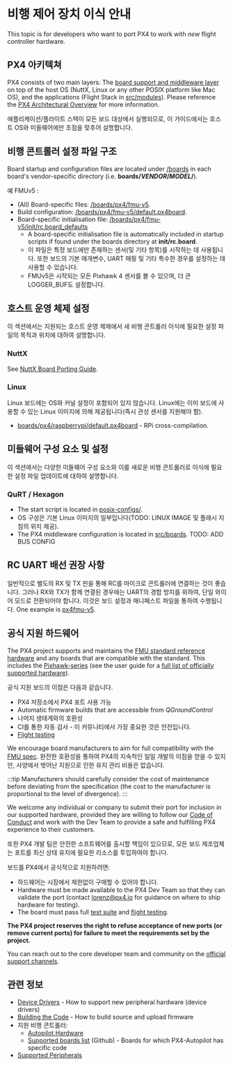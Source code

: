 # 비행 제어 장치 이식 안내

This topic is for developers who want to port PX4 to work with _new_ flight controller hardware.

## PX4 아키텍쳐

PX4 consists of two main layers: The [board support and middleware layer](../middleware/index.md) on top of the host OS (NuttX, Linux or any other POSIX platform like Mac OS), and the applications (Flight Stack in [src/modules](https://github.com/PX4/PX4-Autopilot/tree/main/src/modules)\). Please reference the [PX4 Architectural Overview](../concept/architecture.md) for more information.

애플리케이션/플라이트 스택이 모든 보드 대상에서 실행되므로, 이 가이드에서는 호스트 OS와 미들웨어에만 초점을 맞추어 설명합니다.

## 비행 콘트롤러 설정  파일 구조

Board startup and configuration files are located under [/boards](https://github.com/PX4/PX4-Autopilot/tree/main/boards/) in each board's vendor-specific directory (i.e. **boards/_VENDOR_/_MODEL_/**).

예 FMUv5 :

- (All) Board-specific files: [/boards/px4/fmu-v5](https://github.com/PX4/PX4-Autopilot/tree/main/boards/px4/fmu-v5).<!-- NEED px4_version -->
- Build configuration: [/boards/px4/fmu-v5/default.px4board](https://github.com/PX4/PX4-Autopilot/blob/main/boards/px4/fmu-v5/default.px4board).<!-- NEED px4_version -->
- Board-specific initialisation file: [/boards/px4/fmu-v5/init/rc.board_defaults](https://github.com/PX4/PX4-Autopilot/blob/main/boards/px4/fmu-v5/init/rc.board_defaults) <!-- NEED px4_version -->
  - A board-specific initialisation file is automatically included in startup scripts if found under the boards directory at **init/rc.board**.
  - 이 파일은 특정 보드에만 존재하는 센서(및 기타 항목)를 시작하는 데 사용됩니다.
    또한 보드의 기본 매개변수, UART 매핑 및 기타 특수한 경우를 설정하는 데 사용할 수 있습니다.
  - FMUv5은 시작되는 모든 Pixhawk 4 센서를 볼 수 있으며, 더 큰 LOGGER_BUF도 설정합니다.

## 호스트 운영 체제 설정

이 섹션에서는 지원되는 호스트 운영 체제에서 새 비행 콘트롤러 이식에 필요한 설정 파일의 목적과 위치에 대하여 설명합니다.

### NuttX

See [NuttX Board Porting Guide](porting_guide_nuttx.md).

### Linux

Linux 보드에는 OS와 커널 설정이 포함되어 있지 않습니다.
Linux에는 이미 보드에 사용할 수 있는 Linux 이미지에 의해 제공됩니다(즉시 관성 센서를 지원해야 함).

- [boards/px4/raspberrypi/default.px4board](https://github.com/PX4/PX4-Autopilot/blob/main/boards/px4/raspberrypi/default.px4board) - RPi cross-compilation. <!-- NEED px4_version -->

## 미들웨어 구성 요소 및 설정

이 섹션에서는 다양한 미들웨어 구성 요소와 이를 새로운 비행 콘트롤러로 이식에 필요한 설정 파일 업데이트에 대하여 설명합니다.

### QuRT / Hexagon

- The start script is located in [posix-configs/](https://github.com/PX4/PX4-Autopilot/tree/main/posix-configs). <!-- NEED px4_version -->
- OS 구성은 기본 Linux 이미지의 일부입니다(TODO: LINUX IMAGE 및 플래시 지침의 위치 제공).
- The PX4 middleware configuration is located in [src/boards](https://github.com/PX4/PX4-Autopilot/tree/main/boards). <!-- NEED px4_version --> TODO: ADD BUS CONFIG

## RC UART 배선 권장 사항

일반적으로 별도의 RX 및 TX 핀을 통해 RC를 마이크로 콘트롤러에 연결하는 것이 좋습니다.
그러나 RX와 TX가 함께 연결된 경우에는 UART의 경합 방지를 위하여, 단일 와이어 모드로 전환되어야 합니다.
이것은 보드 설정과 매니페스트 파일을 통하여 수행됩니다.
One example is [px4fmu-v5](https://github.com/PX4/PX4-Autopilot/blob/main/boards/px4/fmu-v5/src/manifest.c). <!-- NEED px4_version -->

## 공식 지원 하드웨어

The PX4 project supports and maintains the [FMU standard reference hardware](../hardware/reference_design.md) and any boards that are compatible with the standard.
This includes the [Pixhawk-series](../flight_controller/pixhawk_series.md) (see the user guide for a [full list of officially supported hardware](../flight_controller/index.md)).

공식 지원 보드의 이점은 다음과 같습니다.

- PX4 저장소에서 PX4 포트 사용 가능
- Automatic firmware builds that are accessible from _QGroundControl_
- 나머지 생태계와의 호환성
- CI를 통한 자동 검사 - 이 커뮤니티에서 가장 중요한 것은 안전입니다.
- [Flight testing](../test_and_ci/test_flights.md)

We encourage board manufacturers to aim for full compatibility with the [FMU spec](https://pixhawk.org/).
완전한 호환성을 통하여 PX4의 지속적인 일일 개발의 이점을 얻을 수 있지만, 사양에서 벗어난 지원으로 인한 유지 관리 비용은 없습니다.

:::tip
Manufacturers should carefully consider the cost of maintenance before deviating from the specification (the cost to the manufacturer is proportional to the level of divergence).
:::

We welcome any individual or company to submit their port for inclusion in our supported hardware, provided they are willing to follow our [Code of Conduct](https://github.com/PX4/PX4-Autopilot/blob/main/CODE_OF_CONDUCT.md) and work with the Dev Team to provide a safe and fulfilling PX4 experience to their customers.

또한 PX4 개발 팀은 안전한 소프트웨어를 출시할 책임이 있으므로, 모든 보드 제조업체는 포트를 최신 상태 유지에 필요한 리소스를 투입하여야 합니다.

보드를 PX4에서 공식적으로 지원하려면:

- 하드웨어는 시장에서 제한없이 구매할 수 있어야 합니다.
- Hardware must be made available to the PX4 Dev Team so that they can validate the port (contact [lorenz@px4.io](mailto:lorenz@px4.io) for guidance on where to ship hardware for testing).
- The board must pass full [test suite](../test_and_ci/index.md) and [flight testing](../test_and_ci/test_flights.md).

**The PX4 project reserves the right to refuse acceptance of new ports (or remove current ports) for failure to meet the requirements set by the project.**

You can reach out to the core developer team and community on the [official support channels](../contribute/support.md).

## 관련 정보

- [Device Drivers](../middleware/drivers.md) - How to support new peripheral hardware (device drivers)
- [Building the Code](../dev_setup/building_px4.md) - How to build source and upload firmware
- 지원 비행 콘트롤러:
  - [Autopilot Hardware](../flight_controller/index.md)
  - [Supported boards list](https://github.com/PX4/PX4-Autopilot/#supported-hardware) (Github) - Boards for which PX4-Autopilot has specific code
- [Supported Peripherals](../peripherals/index.md)
